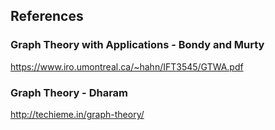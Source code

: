 ## References

### Graph Theory with Applications - Bondy and Murty
https://www.iro.umontreal.ca/~hahn/IFT3545/GTWA.pdf
### Graph Theory - Dharam
http://techieme.in/graph-theory/
